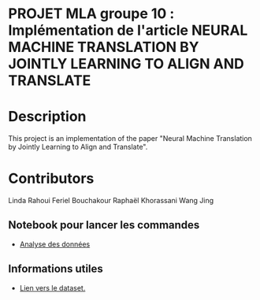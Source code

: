 PROJET MLA groupe 10 : <br>
Implémentation de l'article NEURAL MACHINE TRANSLATION BY JOINTLY LEARNING TO ALIGN AND TRANSLATE
===
# Description
This project is an implementation of the paper "Neural Machine Translation by Jointly Learning to Align and Translate". 

# Contributors
Linda Rahoui
Feriel Bouchakour
Raphaël Khorassani
Wang Jing

## Notebook pour lancer les commandes
- [Analyse des données](src/Run.ipynb)

## Informations utiles


* [Lien vers le dataset.][3]


[3]: https://www.statmt.org/wmt14/translation-task.html "lien dataset"
